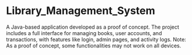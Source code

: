 # Library_Management_System
A Java-based application developed as a proof of concept. The project includes a full interface for managing books, user accounts, and transactions, with features like login, admin pages, and activity logs. Note: As a proof of concept, some functionalities may not work on all devices.
